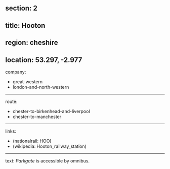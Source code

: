 section: 2
----
title: Hooton
----
region: cheshire
----
location: 53.297, -2.977
----
company:
- great-western
- london-and-north-western
----
route:
- chester-to-birkenhead-and-liverpool
- chester-to-manchester
----
links:
- (nationalrail: HOO)
- (wikipedia: Hooton_railway_station)
----
text: *Parkgate* is accessible by omnibus.
